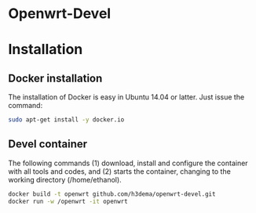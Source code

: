 # Openwrt-Devel


# Installation

## Docker installation

The installation of Docker is easy in Ubuntu 14.04 or latter. Just issue the command:
```bash
sudo apt-get install -y docker.io
```

## Devel container

The following commands (1) download, install and configure the container with all tools and codes, and (2) starts the container, changing to the working directory (/home/ethanol).

```bash
docker build -t openwrt github.com/h3dema/openwrt-devel.git
docker run -w /openwrt -it openwrt
```
